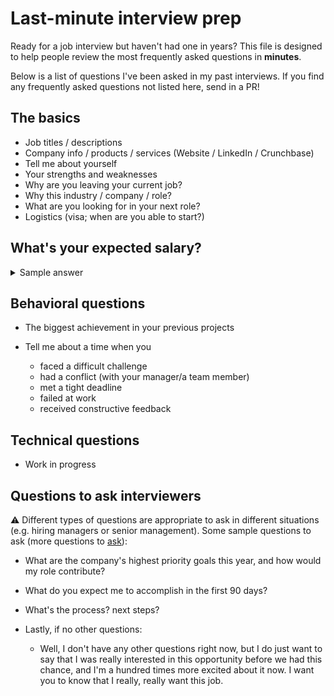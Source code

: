 # Last-minute interview prep
Ready for a job interview but haven't had one in years? This file is designed to help people review the most frequently asked questions in **minutes**.

Below is a list of questions I've been asked in my past interviews. If you find any frequently asked questions not listed here, send in a PR!

## The basics
* Job titles / descriptions
* Company info / products / services (Website / LinkedIn / Crunchbase)
* Tell me about yourself
* Your strengths and weaknesses
* Why are you leaving your current job? 
* Why this industry / company / role? 
* What are you looking for in your next role?
* Logistics (visa; when are you able to start?)

## What's your expected salary?
<details>
  <summary>Sample answer</summary>
  <br>
  I'm open to discussing what you believe to be a fair salary for the position. However, based on my previous salary, my knowledge of   the industry, and my understanding of this geographic area, I'd expect a salary in the general range of $X to $Y. Again, I'm open to discussing these numbers with you.
  <br>
</details>

## Behavioral questions
* The biggest achievement in your previous projects

* Tell me about a time when you

  * faced a difficult challenge
  * had a conflict (with your manager/a team member)
  * met a tight deadline
  * failed at work
  * received constructive feedback

## Technical questions
* Work in progress

## Questions to ask interviewers
:warning: Different types of questions are appropriate to ask in different situations (e.g. hiring managers or senior management). Some sample questions to ask (more questions to [ask](https://www.techinterviewhandbook.org/final-questions/)):

* What are the company's highest priority goals this year, and how would my role contribute?
* What do you expect me to accomplish in the first 90 days?
* What's the process? next steps?
* Lastly, if no other questions:

  * Well, I don't have any other questions right now, but I do just want to say that I was really interested in this opportunity before we had this chance, and I'm a hundred times more excited about it now. I want you to know that I really, really want this job.

